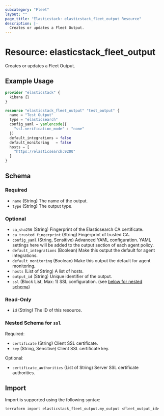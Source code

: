 ```yaml
---
subcategory: "Fleet"
layout: ""
page_title: "Elasticstack: elasticstack_fleet_output Resource"
description: |-
  Creates or updates a Fleet Output.
---
```


# Resource: elasticstack_fleet_output

Creates or updates a Fleet Output.

## Example Usage

```terraform
provider "elasticstack" {
  kibana {}
}

resource "elasticstack_fleet_output" "test_output" {
  name = "Test Output"
  type = "elasticsearch"
  config_yaml = yamlencode({
    "ssl.verification_mode" : "none"
  })
  default_integrations = false
  default_monitoring   = false
  hosts = [
    "https://elasticsearch:9200"
  ]
}
```

<!-- schema generated by tfplugindocs -->
## Schema

### Required

- `name` (String) The name of the output.
- `type` (String) The output type.

### Optional

- `ca_sha256` (String) Fingerprint of the Elasticsearch CA certificate.
- `ca_trusted_fingerprint` (String) Fingerprint of trusted CA.
- `config_yaml` (String, Sensitive) Advanced YAML configuration. YAML settings here will be added to the output section of each agent policy.
- `default_integrations` (Boolean) Make this output the default for agent integrations.
- `default_monitoring` (Boolean) Make this output the default for agent monitoring.
- `hosts` (List of String) A list of hosts.
- `output_id` (String) Unique identifier of the output.
- `ssl` (Block List, Max: 1) SSL configuration. (see [below for nested schema](#nestedblock--ssl))

### Read-Only

- `id` (String) The ID of this resource.

<a id="nestedblock--ssl"></a>
### Nested Schema for `ssl`

Required:

- `certificate` (String) Client SSL certificate.
- `key` (String, Sensitive) Client SSL certificate key.

Optional:

- `certificate_authorities` (List of String) Server SSL certificate authorities.

## Import

Import is supported using the following syntax:

```shell
terraform import elasticstack_fleet_output.my_output <fleet_output_id>
```
